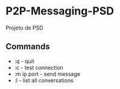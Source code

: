 # P2P-Messaging-PSD
Projeto de PSD

## Commands
  - :q - quit
  - :c - test connection
  - :m ip port - send message
  - :l - list all conversations

